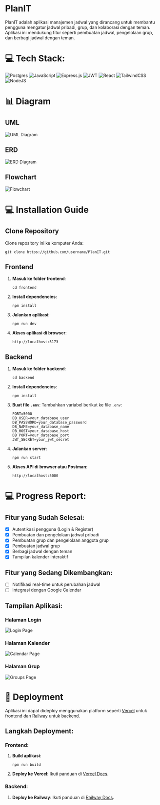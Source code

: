 # PlanIT

PlanIT adalah aplikasi manajemen jadwal yang dirancang untuk membantu pengguna mengatur jadwal pribadi, grup, dan kolaborasi dengan teman. Aplikasi ini mendukung fitur seperti pembuatan jadwal, pengelolaan grup, dan berbagi jadwal dengan teman.

# 💻 Tech Stack:

![Postgres](https://img.shields.io/badge/postgres-%23316192.svg?style=for-the-badge&logo=postgresql&logoColor=white) 
![JavaScript](https://img.shields.io/badge/javascript-%23323330.svg?style=for-the-badge&logo=javascript&logoColor=%23F7DF1E) 
![Express.js](https://img.shields.io/badge/express.js-%23404d59.svg?style=for-the-badge&logo=express&logoColor=%2361DAFB) 
![JWT](https://img.shields.io/badge/JWT-black?style=for-the-badge&logo=JSON%20web%20tokens) 
![React](https://img.shields.io/badge/react-%2320232a.svg?style=for-the-badge&logo=react&logoColor=%2361DAFB) 
![TailwindCSS](https://img.shields.io/badge/tailwindcss-%2338B2AC.svg?style=for-the-badge&logo=tailwind-css&logoColor=white) 
![NodeJS](https://img.shields.io/badge/node.js-6DA55F?style=for-the-badge&logo=node.js&logoColor=white)

# :bar_chart: Diagram

## UML
![UML Diagram](https://i.imgur.com/bz2i5z1.png)

## ERD
![ERD Diagram](https://via.placeholder.com/800x400?text=ERD+Diagram)

## Flowchart
![Flowchart](https://via.placeholder.com/800x400?text=Flowchart)

# :computer: Installation Guide

## Clone Repository

Clone repository ini ke komputer Anda:

```
git clone https://github.com/username/PlanIT.git
```

## Frontend

1. **Masuk ke folder frontend**:
   ```
   cd frontend
   ```

2. **Install dependencies**:
   ```
   npm install
   ```

3. **Jalankan aplikasi**:
   ```
   npm run dev
   ```

4. **Akses aplikasi di browser**:
   ```
   http://localhost:5173
   ```

## Backend

1. **Masuk ke folder backend**:
   ```
   cd backend
   ```

2. **Install dependencies**:
   ```
   npm install
   ```

3. **Buat file `.env`**:
   Tambahkan variabel berikut ke file `.env`:
   ```
   PORT=5000
   DB_USER=your_database_user
   DB_PASSWORD=your_database_password
   DB_NAME=your_database_name
   DB_HOST=your_database_host
   DB_PORT=your_database_port
   JWT_SECRET=your_jwt_secret
   ```

4. **Jalankan server**:
   ```
   npm run start
   ```

5. **Akses API di browser atau Postman**:
   ```
   http://localhost:5000
   ```

# 💻 Progress Report:

## Fitur yang Sudah Selesai:
- [x] Autentikasi pengguna (Login & Register)
- [x] Pembuatan dan pengelolaan jadwal pribadi
- [x] Pembuatan grup dan pengelolaan anggota grup
- [x] Pembuatan jadwal grup
- [x] Berbagi jadwal dengan teman
- [x] Tampilan kalender interaktif

## Fitur yang Sedang Dikembangkan:
- [ ] Notifikasi real-time untuk perubahan jadwal
- [ ] Integrasi dengan Google Calendar

## Tampilan Aplikasi:
### Halaman Login
![Login Page](https://via.placeholder.com/800x400?text=Login+Page)

### Halaman Kalender
![Calendar Page](https://via.placeholder.com/800x400?text=Calendar+Page)

### Halaman Grup
![Groups Page](https://via.placeholder.com/800x400?text=Groups+Page)

# :rocket: Deployment

Aplikasi ini dapat dideploy menggunakan platform seperti [Vercel](https://vercel.com/) untuk frontend dan [Railway](https://railway.app/) untuk backend.

## Langkah Deployment:

### Frontend:
1. **Build aplikasi**:
   ```
   npm run build
   ```

2. **Deploy ke Vercel**:
   Ikuti panduan di [Vercel Docs](https://vercel.com/docs).

### Backend:
1. **Deploy ke Railway**:
   Ikuti panduan di [Railway Docs](https://docs.railway.app/).

